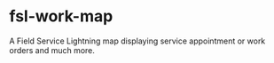 # fsl-work-map
A Field Service Lightning map displaying service appointment or work orders and much more.
